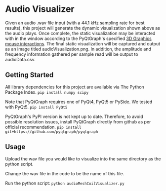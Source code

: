 # Audio Visualizer

<!--- Sample gif and/or image here --->

Given an audio .wav file input (with a 44.1 kHz sampling rate for best results), this project will generate the dynamic visualization shown above as the audio plays. Once complete, the static visualization may be interacted with in the window according to the PyQtGraph's specified [3D Graphics mouse interactions](http://www.pyqtgraph.org/documentation/mouse_interaction.html#id1). The final static visualization will be captured and output as an image titled audioVisualization.png. In addition, the amplitude and frequency information gathered per sample read will be output to audioData.csv.

## Getting Started

All library dependencies for this project are available via The Python Package Index.
`pip install numpy scipy`

Note that PyQtGraph requires one of PyQt4, PyQt5 or PySide. We tested with PyQt5.
`pip install PyQt5`

PyQtGraph's PyPI version is not kept up to date. Therefore, to avoid possible resolution issues, install PyQtGraph directly from github as per official recommendation.
`pip install git+https://github.com/pyqtgraph/pyqtgraph`

## Usage

Upload the wav file you would like to visualize into the same directory as the python script.

Change the wav file in the code to be the name of this file. 

<!--- Perhaps change this to be an executable arg? Or a way to just detect the name of the wav file in the folded and use that too? --->

Run the python script:
`python audioMeshCoilVisualizer.py`
